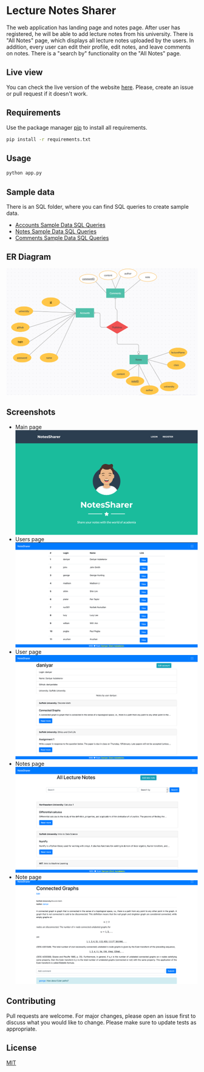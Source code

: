 # Lecture Notes Sharer

The web application has landing page and notes page. After user has registered, he will be able to add lecture notes from his university. There is "All Notes" page, which displays all lecture notes uploaded by the users. In addition, every user can edit their profile, edit notes, and leave comments on notes. There is a "search by" functionality on the "All Notes" page.

## Live view

You can check the live version of the website [here](http://daniyardake.pythonanywhere.com/). Please, create an issue or pull request if it doesn't work.

## Requirements

Use the package manager [pip](https://pip.pypa.io/en/stable/) to install all requirements.

```bash
pip install -r requirements.txt
```

## Usage
 
```bash
python app.py
```

## Sample data

There is an SQL folder, where you can find SQL queries to create sample data. 

- [Accounts Sample Data SQL Queries](https://github.com/daniyardake/NotesSharer/blob/main/sql/accounts.sql)
- [Notes Sample Data SQL Queries](https://github.com/daniyardake/NotesSharer/blob/main/sql/notes.sql)
- [Comments Sample Data SQL Queries](https://github.com/daniyardake/NotesSharer/blob/main/sql/comments.sql)


## ER Diagram

![ER Diagram](static/assets/ERD.png)

## Screenshots
- Main page
![Main Page](static/assets/mainpage.png)
- Users page
![Users page](static/assets/users.png)
- User page
![User Page](static/assets/user.png)
- Notes page
![Notes](static/assets/notes.png)
- Note page
![A note](static/assets/note.png)

## Contributing
Pull requests are welcome. For major changes, please open an issue first to discuss what you would like to change.
Please make sure to update tests as appropriate.

## License
[MIT](https://choosealicense.com/licenses/mit/)
